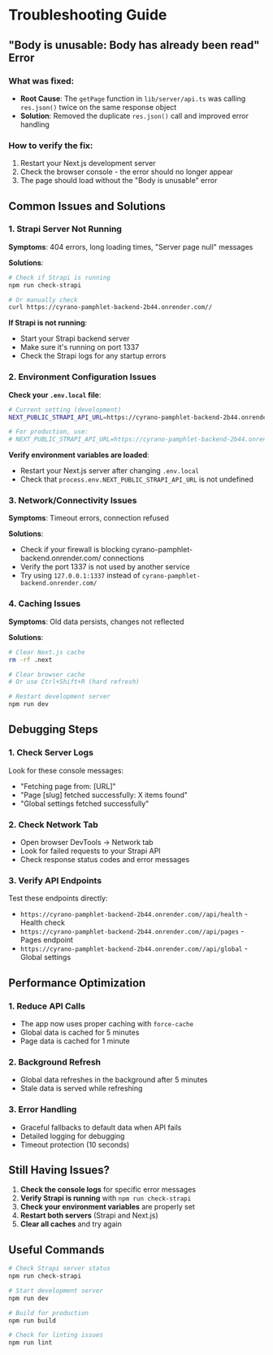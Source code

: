# Troubleshooting Guide

## "Body is unusable: Body has already been read" Error

### What was fixed:
- **Root Cause**: The `getPage` function in `lib/server/api.ts` was calling `res.json()` twice on the same response object
- **Solution**: Removed the duplicate `res.json()` call and improved error handling

### How to verify the fix:
1. Restart your Next.js development server
2. Check the browser console - the error should no longer appear
3. The page should load without the "Body is unusable" error

## Common Issues and Solutions

### 1. Strapi Server Not Running
**Symptoms**: 404 errors, long loading times, "Server page null" messages

**Solutions**:
```bash
# Check if Strapi is running
npm run check-strapi

# Or manually check
curl https://cyrano-pamphlet-backend-2b44.onrender.com//
```

**If Strapi is not running**:
- Start your Strapi backend server
- Make sure it's running on port 1337
- Check the Strapi logs for any startup errors

### 2. Environment Configuration Issues
**Check your `.env.local` file**:
```bash
# Current setting (development)
NEXT_PUBLIC_STRAPI_API_URL=https://cyrano-pamphlet-backend-2b44.onrender.com//

# For production, use:
# NEXT_PUBLIC_STRAPI_API_URL=https://cyrano-pamphlet-backend-2b44.onrender.com//
```

**Verify environment variables are loaded**:
- Restart your Next.js server after changing `.env.local`
- Check that `process.env.NEXT_PUBLIC_STRAPI_API_URL` is not undefined

### 3. Network/Connectivity Issues
**Symptoms**: Timeout errors, connection refused

**Solutions**:
- Check if your firewall is blocking cyrano-pamphlet-backend.onrender.com/ connections
- Verify the port 1337 is not used by another service
- Try using `127.0.0.1:1337` instead of `cyrano-pamphlet-backend.onrender.com/`

### 4. Caching Issues
**Symptoms**: Old data persists, changes not reflected

**Solutions**:
```bash
# Clear Next.js cache
rm -rf .next

# Clear browser cache
# Or use Ctrl+Shift+R (hard refresh)

# Restart development server
npm run dev
```

## Debugging Steps

### 1. Check Server Logs
Look for these console messages:
- "Fetching page from: [URL]"
- "Page [slug] fetched successfully: X items found"
- "Global settings fetched successfully"

### 2. Check Network Tab
- Open browser DevTools → Network tab
- Look for failed requests to your Strapi API
- Check response status codes and error messages

### 3. Verify API Endpoints
Test these endpoints directly:
- `https://cyrano-pamphlet-backend-2b44.onrender.com//api/health` - Health check
- `https://cyrano-pamphlet-backend-2b44.onrender.com//api/pages` - Pages endpoint
- `https://cyrano-pamphlet-backend-2b44.onrender.com//api/global` - Global settings

## Performance Optimization

### 1. Reduce API Calls
- The app now uses proper caching with `force-cache`
- Global data is cached for 5 minutes
- Page data is cached for 1 minute

### 2. Background Refresh
- Global data refreshes in the background after 5 minutes
- Stale data is served while refreshing

### 3. Error Handling
- Graceful fallbacks to default data when API fails
- Detailed logging for debugging
- Timeout protection (10 seconds)

## Still Having Issues?

1. **Check the console logs** for specific error messages
2. **Verify Strapi is running** with `npm run check-strapi`
3. **Check your environment variables** are properly set
4. **Restart both servers** (Strapi and Next.js)
5. **Clear all caches** and try again

## Useful Commands

```bash
# Check Strapi server status
npm run check-strapi

# Start development server
npm run dev

# Build for production
npm run build

# Check for linting issues
npm run lint
```
